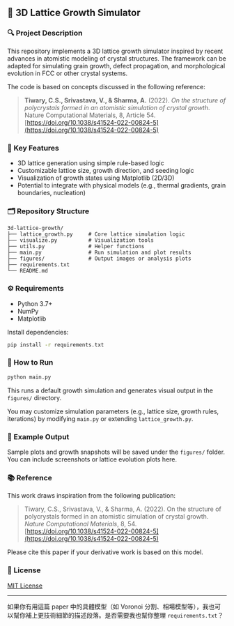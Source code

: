 ## 🧬 3D Lattice Growth Simulator

### 🔍 Project Description

This repository implements a 3D lattice growth simulator inspired by recent advances in atomistic modeling of crystal structures. The framework can be adapted for simulating grain growth, defect propagation, and morphological evolution in FCC or other crystal systems.

The code is based on concepts discussed in the following reference:

> **Tiwary, C.S., Srivastava, V., & Sharma, A.** (2022). *On the structure of polycrystals formed in an atomistic simulation of crystal growth*. Nature Computational Materials, 8, Article 54. [https://doi.org/10.1038/s41524-022-00824-5](https://doi.org/10.1038/s41524-022-00824-5)

### 🧠 Key Features

* 3D lattice generation using simple rule-based logic
* Customizable lattice size, growth direction, and seeding logic
* Visualization of growth states using Matplotlib (2D/3D)
* Potential to integrate with physical models (e.g., thermal gradients, grain boundaries, nucleation)

### 🗂 Repository Structure

```
3d-lattice-growth/
├── lattice_growth.py     # Core lattice simulation logic
├── visualize.py          # Visualization tools
├── utils.py              # Helper functions
├── main.py               # Run simulation and plot results
├── figures/              # Output images or analysis plots
├── requirements.txt
└── README.md
```

### ⚙️ Requirements

* Python 3.7+
* NumPy
* Matplotlib

Install dependencies:

```bash
pip install -r requirements.txt
```

### 🚀 How to Run

```bash
python main.py
```

This runs a default growth simulation and generates visual output in the `figures/` directory.

You may customize simulation parameters (e.g., lattice size, growth rules, iterations) by modifying `main.py` or extending `lattice_growth.py`.

### 📄 Example Output

Sample plots and growth snapshots will be saved under the `figures/` folder. You can include screenshots or lattice evolution plots here.

### 📚 Reference

This work draws inspiration from the following publication:

> Tiwary, C.S., Srivastava, V., & Sharma, A. (2022). On the structure of polycrystals formed in an atomistic simulation of crystal growth. *Nature Computational Materials*, 8, 54. [https://doi.org/10.1038/s41524-022-00824-5](https://doi.org/10.1038/s41524-022-00824-5)

Please cite this paper if your derivative work is based on this model.

### 📝 License

[MIT License](LICENSE)

---

如果你有用這篇 paper 中的具體模型（如 Voronoi 分割、相場模型等），我也可以幫你補上更技術細節的描述段落。是否需要我也幫你整理 `requirements.txt`？
